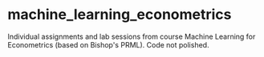 # machine_learning_econometrics
Individual assignments and lab sessions from course Machine Learning for Econometrics (based on Bishop's PRML). Code not polished.
